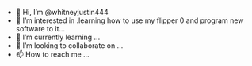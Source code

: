 - 👋 Hi, I’m @whitneyjustin444
- 👀 I’m interested in .learning how to use my flipper 0 and program new software to it...
- 🌱 I’m currently learning ...
- 💞️ I’m looking to collaborate on ...
- 📫 How to reach me ...

<!---
whitneyjustin444/whitneyjustin444 is a ✨ special ✨ repository because its `README.md` (this file) appears on your GitHub profile.
You can click the Preview link to take a look at your changes.
--->
